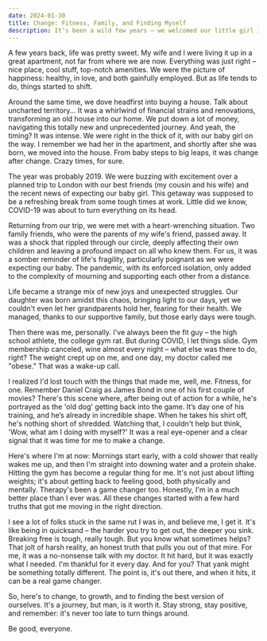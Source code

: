 ```yaml
---
date: 2024-01-30
title: Change: Fitness, Family, and Finding Myself
description: It’s been a wild few years – we welcomed our little girl into the world, dove into the chaos of renovating our first house, and faced some really tough times, including a wake-up call about my health. It’s been a mix of amazing moments and real challenges, and I’ve learned a ton about myself that I already knew. The story so far:
---
```


 A few years back, life was pretty sweet. My wife and I were living it up in a great apartment, not far from where we are now. Everything was just right – nice place, cool stuff, top-notch amenities. We were the picture of happiness: healthy, in love, and both gainfully employed. But as life tends to do, things started to shift.

Around the same time, we dove headfirst into buying a house. Talk about uncharted territory... It was a whirlwind of financial strains and renovations, transforming an old house into our home. We put down a lot of money, navigating this totally new and unprecedented journey. And yeah, the timing? It was intense. We were right in the thick of it, with our baby girl on the way. I remember we had her in the apartment, and shortly after she was born, we moved into the house. From baby steps to big leaps, it was change after change. Crazy times, for sure.

The year was probably 2019. We were buzzing with excitement over a planned trip to London with our best friends (my cousin and his wife) and the recent news of expecting our baby girl. This getaway was supposed to be a refreshing break from some tough times at work. Little did we know, COVID-19 was about to turn everything on its head.

Returning from our trip, we were met with a heart-wrenching situation. Two family friends, who were the parents of my wife's friend, passed away. It was a shock that rippled through our circle, deeply affecting their own children and leaving a profound impact on all who knew them. For us, it was a somber reminder of life's fragility, particularly poignant as we were expecting our baby. The pandemic, with its enforced isolation, only added to the complexity of mourning and supporting each other from a distance.

Life became a strange mix of new joys and unexpected struggles. Our daughter was born amidst this chaos, bringing light to our days, yet we couldn't even let her grandparents hold her, fearing for their health. We managed, thanks to our supportive family, but those early days were tough.

Then there was me, personally. I've always been the fit guy – the high school athlete, the college gym rat. But during COVID, I let things slide. Gym membership canceled, wine almost every night – what else was there to do, right? The weight crept up on me, and one day, my doctor called me "obese." That was a wake-up call.

I realized I'd lost touch with the things that made me, well, me. Fitness, for one. Remember Daniel Craig as James Bond in one of his first couple of movies? There's this scene where, after being out of action for a while, he's portrayed as the 'old dog' getting back into the game. It’s day one of his training, and he’s already in incredible shape. When he takes his shirt off, he's nothing short of shredded. Watching that, I couldn't help but think, 'Wow, what am I doing with myself?' It was a real eye-opener and a clear signal that it was time for me to make a change.

Here's where I'm at now: Mornings start early, with a cold shower that really wakes me up, and then I'm straight into downing water and a protein shake. Hitting the gym has become a regular thing for me. It's not just about lifting weights; it's about getting back to feeling good, both physically and mentally. Therapy's been a game changer too. Honestly, I'm in a much better place than I ever was. All these changes started with a few hard truths that got me moving in the right direction.

I see a lot of folks stuck in the same rut I was in, and believe me, I get it. It's like being in quicksand – the harder you try to get out, the deeper you sink. Breaking free is tough, really tough. But you know what sometimes helps? That jolt of harsh reality, an honest truth that pulls you out of that mire. For me, it was a no-nonsense talk with my doctor. It hit hard, but it was exactly what I needed. I'm thankful for it every day. And for you? That yank might be something totally different. The point is, it's out there, and when it hits, it can be a real game changer.

So, here's to change, to growth, and to finding the best version of ourselves. It's a journey, but man, is it worth it. Stay strong, stay positive, and remember: it's never too late to turn things around.

Be good, everyone.